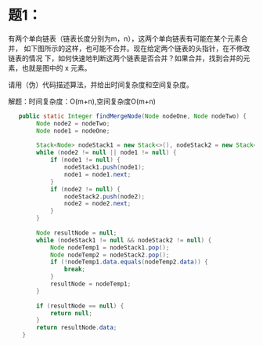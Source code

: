 # 题1：
有两个单向链表（链表长度分别为m，n），这两个单向链表有可能在某个元素合并，
如下图所示的这样，也可能不合并。现在给定两个链表的头指针，在不修改链表的情况
下，如何快速地判断这两个链表是否合并？如果合并，找到合并的元素，也就是图中的 
x 元素。

请用（伪）代码描述算法，并给出时间复杂度和空间复杂度。

解题：时间复杂度：O(m+n),空间复杂度O(m+n)
 
```java
   public static Integer findMergeNode(Node nodeOne, Node nodeTwo) {
        Node node2 = nodeTwo;
        Node node1 = nodeOne;
        
        Stack<Node> nodeStack1 = new Stack<>(), nodeStack2 = new Stack<>();
        while (node2 != null || node1 != null) {
            if (node1 != null) {
                nodeStack1.push(node1);
                node1 = node1.next;
            }
            if (node2 != null) {
                nodeStack2.push(node2);
                node2 = node2.next;
            }
        }
        
        Node resultNode = null;
        while (nodeStack1 != null && nodeStack2 != null) {
            Node nodeTemp1 = nodeStack1.pop();
            Node nodeTemp2 = nodeStack2.pop();
            if (!nodeTemp1.data.equals(nodeTemp2.data)) {
                break;
            }
            resultNode = nodeTemp1;
        }
        
        if (resultNode == null) {
            return null;
        }
        return resultNode.data;
    }
```
	
